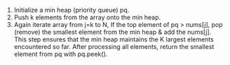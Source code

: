 1. Initialize a min heap (priority queue) pq.
2. Push k elements from the array onto the min heap.
3. Again iterate array from j=k to N, If the top element of pq > nums[j], pop (remove) the smallest element from the min heap & add the nums[j]. This step ensures that the min heap maintains the K largest elements encountered so far.
After processing all elements, return the smallest element from pq with pq.peek().